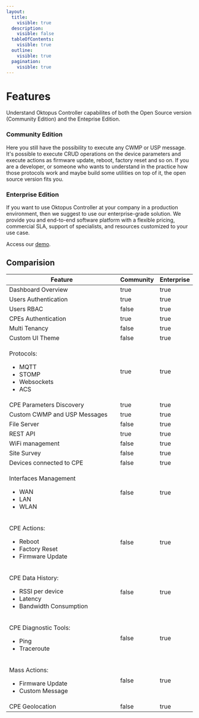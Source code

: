 ```yaml
---
layout:
  title:
    visible: true
  description:
    visible: false
  tableOfContents:
    visible: true
  outline:
    visible: true
  pagination:
    visible: true
---
```


# Features

Understand Oktopus Controller capabilites of both the Open Source version (Community Edition) and the Enteprise Edition.

### Community Edition

Here you still have the possibility to execute any CWMP or USP message. It's possible to execute CRUD operations on the device parameters and execute actions as firmware update, reboot, factory reset and so on. If you are a developer, or someone who wants to understand in the practice how those protocols work and maybe build  some utilities on top of it, the open source version fits you.

### Enterprise Edition

If you want to use Oktopus Controller at your company in a production environment, then we suggest to use our enterprise-grade solution. We provide you and end-to-end software platform with a flexible pricing, commercial SLA, support of specialists, and resources customized to your use case.&#x20;

Access our [demo](https://demo.oktopus.app.br).

## Comparision

<table><thead><tr><th width="311">Feature</th><th data-type="checkbox">Community</th><th data-type="checkbox">Enterprise</th></tr></thead><tbody><tr><td>Dashboard Overview</td><td>true</td><td>true</td></tr><tr><td>Users Authentication</td><td>true</td><td>true</td></tr><tr><td>Users RBAC</td><td>false</td><td>true</td></tr><tr><td>CPEs Authentication</td><td>true</td><td>true</td></tr><tr><td>Multi Tenancy</td><td>false</td><td>true</td></tr><tr><td>Custom UI Theme</td><td>false</td><td>true</td></tr><tr><td><p>Protocols:</p><ul><li>MQTT</li><li>STOMP</li><li>Websockets</li><li>ACS</li></ul></td><td>true</td><td>true</td></tr><tr><td>CPE Parameters Discovery</td><td>true</td><td>true</td></tr><tr><td>Custom CWMP and USP Messages</td><td>true</td><td>true</td></tr><tr><td>File Server</td><td>false</td><td>true</td></tr><tr><td>REST API</td><td>true</td><td>true</td></tr><tr><td>WiFi management</td><td>false</td><td>true</td></tr><tr><td>Site Survey</td><td>false</td><td>true</td></tr><tr><td>Devices connected to CPE</td><td>false</td><td>true</td></tr><tr><td><p>Interfaces Management</p><ul><li>WAN</li><li>LAN</li><li>WLAN</li></ul></td><td>false</td><td>true</td></tr><tr><td><p>CPE Actions:</p><ul><li>Reboot</li><li>Factory Reset</li><li>Firmware Update</li></ul></td><td>false</td><td>true</td></tr><tr><td><p>CPE Data History:</p><ul><li>RSSI per device</li><li>Latency</li><li>Bandwidth Consumption</li></ul></td><td>false</td><td>true</td></tr><tr><td><p>CPE Diagnostic Tools:</p><ul><li>Ping</li><li>Traceroute</li></ul></td><td>false</td><td>true</td></tr><tr><td><p>Mass Actions:</p><ul><li>Firmware Update</li><li>Custom Message</li></ul></td><td>false</td><td>true</td></tr><tr><td>CPE Geolocation</td><td>false</td><td>true</td></tr></tbody></table>

